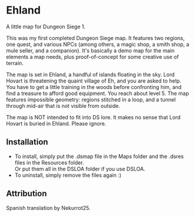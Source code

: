 # Ehland

A little map for Dungeon Siege 1.

This was my first completed Dungeon Siege map. It features two regions, one quest, and various NPCs (among others, a magic shop, a smith shop, a mule seller, and a companion). It's basically a demo map for the main elements a map needs, plus proof-of-concept for some creative use of terrain.

The map is set in Ehland, a handful of islands floating in the sky. Lord Hovart is threatening the quaint village of Eh, and you are asked to help. You have to get a little training in the woods before confronting him, and find a treasure to afford good equipment. You reach about level 5. The map features impossible geometry: regions stitched in a loop, and a tunnel through mid-air that is not visible from outside.

The map is NOT intended to fit into DS lore. It makes no sense that Lord Hovart is buried in Ehland. Please ignore.


## Installation

- To install, simply put the .dsmap file in the Maps folder and the .dsres files in the Resources folder.\
  Or put them all in the DSLOA folder if you use DSLOA.
- To uninstall, simply remove the files again :)


## Attribution

Spanish translation by Nekurrot25.
